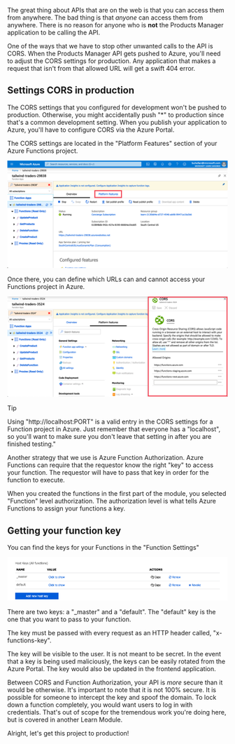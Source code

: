 The great thing about APIs that are on the web is that you can access them from anywhere. The bad thing is that _anyone_ can access them from anywhere. There is no reason for anyone who is **not** the Products Manager application to be calling the API.

One of the ways that we have to stop other unwanted calls to the API is CORS. When the Products Manager API gets pushed to Azure, you'll need to adjust the CORS settings for production. Any application that makes a request that isn't from that allowed URL will get a swift 404 error.

## Settings CORS in production

The CORS settings that you configured for development won't be pushed to production. Otherwise, you might accidentally push "\*" to production since that's a common development setting. When you publish your application to Azure, you'll have to configure CORS via the Azure Portal.

The CORS settings are located in the "Platform Features" section of your Azure Functions project.

![Platform features screen of Azure Functions project](../media/platform-features.png)

Once there, you can define which URLs can and cannot access your Functions project in Azure.

![The Allowed Origins configuration screen under the CORS option in the Azure Portal](../media/allowed-origins.png)

> [!TIP]
> Using "http://localhost:PORT" is a valid entry in the CORS settings for a Function project in Azure. Just remember that everyone has a "localhost", so you'll want to make sure you don't leave that setting in after you are finished testing."

Another strategy that we use is Azure Function Authorization. Azure Functions can require that the requestor know the right "key" to access your function. The requestor will have to pass that key in order for the function to execute.

When you created the functions in the first part of the module, you selected "Function" level authorization. The authorization level is what tells Azure Functions to assign your functions a key.

## Getting your function key

You can find the keys for your Functions in the "Function Settings"

![The Function Keys section from the Azure Portal](../media/function-keys.png)

There are two keys: a "\_master" and a "default". The "default" key is the one that you want to pass to your function.

The key must be passed with every request as an HTTP header called, "x-functions-key".

The key will be visible to the user. It is not meant to be secret. In the event that a key is being used maliciously, the keys can be easily rotated from the Azure Portal. The key would also be updated in the frontend application.

Between CORS and Function Authorization, your API is _more_ secure than it would be otherwise. It's important to note that it is not 100% secure. It is possible for someone to intercept the key and spoof the domain. To lock down a function completely, you would want users to log in with credentials. That's out of scope for the tremendous work you're doing here, but is covered in another Learn Module.

Alright, let's get this project to production!
